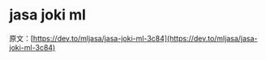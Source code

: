 # jasa joki ml

原文：[https://dev.to/mljasa/jasa-joki-ml-3c84](https://dev.to/mljasa/jasa-joki-ml-3c84)